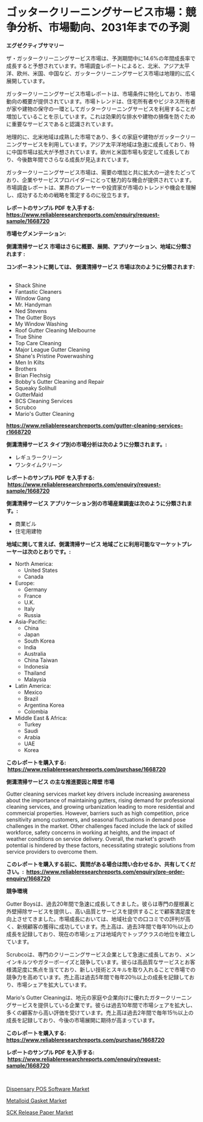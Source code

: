 <p><h1>ゴッタークリーニングサービス市場：競争分析、市場動向、2031年までの予測</h1></p><p><strong>エグゼクティブサマリー</strong></p>
<p><p>ザ・ガッタークリーニングサービス市場は、予測期間中に14.6%の年間成長率で成長すると予想されています。市場調査レポートによると、北米、アジア太平洋、欧州、米国、中国など、ガッタークリーニングサービス市場は地理的に広く展開しています。</p><p>ガッタークリーニングサービス市場レポートは、市場条件に特化しており、市場動向の概要が提供されています。市場トレンドは、住宅所有者やビジネス所有者が家や建物の保守の一環としてガッタークリーニングサービスを利用することが増加していることを示しています。これは効果的な排水や建物の損傷を防ぐために重要なサービスであると認識されています。</p><p>地理的に、北米地域は成熟した市場であり、多くの家庭や建物がガッタークリーニングサービスを利用しています。アジア太平洋地域は急速に成長しており、特に中国市場は拡大が予想されています。欧州と米国市場も安定して成長しており、今後数年間でさらなる成長が見込まれています。</p><p>ガッタークリーニングサービス市場は、需要の増加と共に拡大の一途をたどっており、企業やサービスプロバイダーにとって魅力的な機会が提供されています。市場調査レポートは、業界のプレーヤーや投資家が市場のトレンドや機会を理解し、成功するための戦略を策定するのに役立ちます。</p></p>
<p><strong>レポートのサンプル PDF を入手する: <a href="https://www.reliableresearchreports.com/enquiry/request-sample/1668720">https://www.reliableresearchreports.com/enquiry/request-sample/1668720</a></strong></p>
<p><strong>市場セグメンテーション:</strong></p>
<p><strong> 側溝清掃サービス 市場はさらに概要、展開、アプリケーション、地域に分類されます :</strong></p>
<p><strong>コンポーネントに関しては、 側溝清掃サービス 市場は次のように分類されます: &nbsp;</strong></p>
<p><ul><li>Shack Shine</li><li>Fantastic Cleaners</li><li>Window Gang</li><li>Mr. Handyman</li><li>Ned Stevens</li><li>The Gutter Boys</li><li>My Window Washing</li><li>Roof Gutter Cleaning Melbourne</li><li>True Shine</li><li>Top Care Cleaning</li><li>Major League Gutter Cleaning</li><li>Shane's Pristine Powerwashing</li><li>Men In Kilts</li><li>Brothers</li><li>Brian Flechsig</li><li>Bobby's Gutter Cleaning and Repair</li><li>Squeaky Solihull</li><li>GutterMaid</li><li>BCS Cleaning Services</li><li>Scrubco</li><li>Mario's Gutter Cleaning</li></ul></p>
<p><strong><a href="https://www.reliableresearchreports.com/gutter-cleaning-services-r1668720">https://www.reliableresearchreports.com/gutter-cleaning-services-r1668720</a></strong></p>
<p><strong> 側溝清掃サービス タイプ別の市場分析は次のように分類されます。:</strong></p>
<p><ul><li>レギュラークリーン</li><li>ワンタイムクリーン</li></ul></p>
<p><strong>レポートのサンプル PDF を入手する: &nbsp;<a href="https://www.reliableresearchreports.com/enquiry/request-sample/1668720">https://www.reliableresearchreports.com/enquiry/request-sample/1668720</a></strong></p>
<p><strong> 側溝清掃サービス アプリケーション別の市場産業調査は次のように分類されます。:</strong></p>
<p><ul><li>商業ビル</li><li>住宅用建物</li></ul></p>
<p><strong>地域に関して言えば、側溝清掃サービス 地域ごとに利用可能なマーケットプレーヤーは次のとおりです。:</strong></p>
<p><ul>
    <li>
        North America:
        <ul>
            <li>United States</li>
            <li>Canada</li>
        </ul>
    </li>
    <li>
        Europe:
        <ul>
            <li>Germany</li>
            <li>France</li>
            <li>U.K.</li>
            <li>Italy</li>
            <li>Russia</li>
        </ul>
    </li>
    <li>
        Asia-Pacific:
        <ul>
            <li>China</li>
            <li>Japan</li>
            <li>South Korea</li>
            <li>India</li>
            <li>Australia</li>
            <li>China Taiwan</li>
            <li>Indonesia</li>
            <li>Thailand</li>
            <li>Malaysia</li>
        </ul>
    </li>
    <li>
        Latin America:
        <ul>
            <li>Mexico</li>
            <li>Brazil</li>
            <li>Argentina Korea</li>
            <li>Colombia</li>
        </ul>
    </li>
    <li>
        Middle East & Africa:
        <ul>
            <li>Turkey</li>
            <li>Saudi</li>
            <li>Arabia</li>
            <li>UAE</li>
            <li>Korea</li>
        </ul>
    </li>
    </ul></p>
<p><strong>このレポートを購入する: &nbsp;<a href="https://www.reliableresearchreports.com/purchase/1668720">https://www.reliableresearchreports.com/purchase/1668720</a></strong></p>
<p><strong>側溝清掃サービス の主な推進要因と障壁 市場</strong></p>
<p><p>Gutter cleaning services market key drivers include increasing awareness about the importance of maintaining gutters, rising demand for professional cleaning services, and growing urbanization leading to more residential and commercial properties. However, barriers such as high competition, price sensitivity among customers, and seasonal fluctuations in demand pose challenges in the market. Other challenges faced include the lack of skilled workforce, safety concerns in working at heights, and the impact of weather conditions on service delivery. Overall, the market's growth potential is hindered by these factors, necessitating strategic solutions from service providers to overcome them.</p></p>
<p><strong>このレポートを購入する前に、質問がある場合は問い合わせるか、共有してください。:&nbsp; <a href="https://www.reliableresearchreports.com/enquiry/pre-order-enquiry/1668720">https://www.reliableresearchreports.com/enquiry/pre-order-enquiry/1668720</a></strong></p>
<p><strong>競争環境</strong></p>
<p><p>Gutter Boysは、過去20年間で急速に成長してきました。彼らは専門の屋根裏と外壁掃除サービスを提供し、高い品質とサービスを提供することで顧客満足度を向上させてきました。市場成長においては、地域社会での口コミでの評判が高く、新規顧客の獲得に成功しています。売上高は、過去3年間で毎年10％以上の成長を記録しており、現在の市場シェアは地域内でトップクラスの地位を確立しています。</p><p>Scrubcoは、専門のクリーニングサービス企業として急速に成長しており、メンインキルツやガターボーイズと競争しています。彼らは高品質なサービスとお客様満足度に焦点を当てており、新しい技術とスキルを取り入れることで市場での競争力を高めています。売上高は過去5年間で毎年20％以上の成長を記録しており、市場シェアを拡大しています。</p><p>Mario's Gutter Cleaningは、地元の家庭や企業向けに優れたガタークリーニングサービスを提供している企業です。彼らは過去10年間で市場シェアを拡大し、多くの顧客から高い評価を受けています。売上高は過去2年間で毎年15％以上の成長を記録しており、今後の市場展開に期待が高まっています。</p></p>
<p><strong>このレポートを購入する: &nbsp; <a href="https://www.reliableresearchreports.com/purchase/1668720">https://www.reliableresearchreports.com/purchase/1668720</a></strong></p>
<p><strong>レポートのサンプル PDF を入手する: &nbsp;<a href="https://www.reliableresearchreports.com/enquiry/request-sample/1668720">https://www.reliableresearchreports.com/enquiry/request-sample/1668720</a></strong><strong></strong></p>
<p>&nbsp;</p>
<p><p><a href="https://github.com/nicholepatriciadoylenwnrjr0/Market-Research-Report-List-2/blob/main/dispensary-pos-software-market.md">Dispensary POS Software Market</a></p><p><a href="https://www.linkedin.com/pulse/metalloid-gasket-market-size-growth-outlook-from-2024-2031-ecxne?trackingId=%2BXie4uqBTSEMJ095uI8zsQ%3D%3D">Metalloid Gasket Market</a></p><p><a href="https://www.linkedin.com/pulse/sck-release-paper-market-provides-detailed-segmentation-5nffe?trackingId=Eby%2FH6Uie2zwBWoNOmQ9Ig%3D%3D">SCK Release Paper Market</a></p></p>